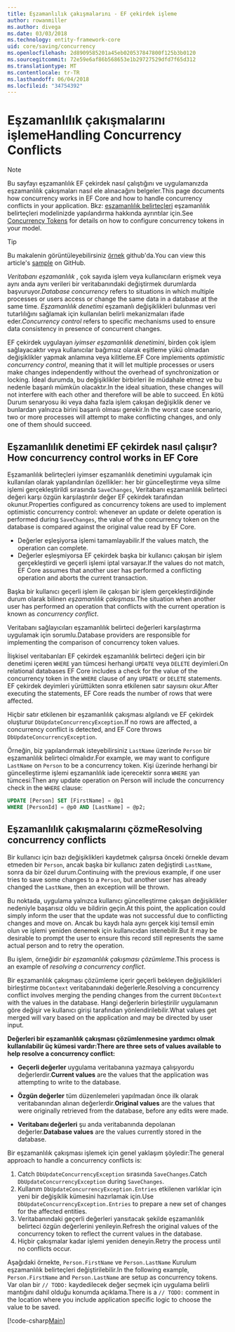 ```yaml
---
title: Eşzamanlılık çakışmalarını - EF çekirdek işleme
author: rowanmiller
ms.author: divega
ms.date: 03/03/2018
ms.technology: entity-framework-core
uid: core/saving/concurrency
ms.openlocfilehash: 2d8909585201a45eb020537847800f125b3b0120
ms.sourcegitcommit: 72e59e6af86b568653e1b29727529dfd7f65d312
ms.translationtype: MT
ms.contentlocale: tr-TR
ms.lasthandoff: 06/04/2018
ms.locfileid: "34754392"
---
```

# <a name="handling-concurrency-conflicts"></a><span data-ttu-id="a329a-102">Eşzamanlılık çakışmalarını işleme</span><span class="sxs-lookup"><span data-stu-id="a329a-102">Handling Concurrency Conflicts</span></span>

> [!NOTE]
> <span data-ttu-id="a329a-103">Bu sayfayı eşzamanlılık EF çekirdek nasıl çalıştığını ve uygulamanızda eşzamanlılık çakışmaları nasıl ele alınacağını belgeler.</span><span class="sxs-lookup"><span data-stu-id="a329a-103">This page documents how concurrency works in EF Core and how to handle concurrency conflicts in your application.</span></span> <span data-ttu-id="a329a-104">Bkz: [eşzamanlılık belirteçleri](xref:core/modeling/concurrency) eşzamanlılık belirteçleri modelinizde yapılandırma hakkında ayrıntılar için.</span><span class="sxs-lookup"><span data-stu-id="a329a-104">See [Concurrency Tokens](xref:core/modeling/concurrency) for details on how to configure concurrency tokens in your model.</span></span>

> [!TIP]
> <span data-ttu-id="a329a-105">Bu makalenin görüntüleyebilirsiniz [örnek](https://github.com/aspnet/EntityFramework.Docs/tree/master/samples/core/Saving/Saving/Concurrency/) github'da.</span><span class="sxs-lookup"><span data-stu-id="a329a-105">You can view this article's [sample](https://github.com/aspnet/EntityFramework.Docs/tree/master/samples/core/Saving/Saving/Concurrency/) on GitHub.</span></span>

<span data-ttu-id="a329a-106">_Veritabanı eşzamanlılık_ , çok sayıda işlem veya kullanıcıların erişmek veya aynı anda aynı verileri bir veritabanındaki değiştirmek durumlarda başvuruyor.</span><span class="sxs-lookup"><span data-stu-id="a329a-106">_Database concurrency_ refers to situations in which multiple processes or users access or change the same data in a database at the same time.</span></span> <span data-ttu-id="a329a-107">_Eşzamanlılık denetimi_ eşzamanlı değişiklikleri bulunması veri tutarlılığını sağlamak için kullanılan belirli mekanizmaları ifade eder.</span><span class="sxs-lookup"><span data-stu-id="a329a-107">_Concurrency control_ refers to specific mechanisms used to ensure data consistency in presence of concurrent changes.</span></span>

<span data-ttu-id="a329a-108">EF çekirdek uygulayan _iyimser eşzamanlılık denetimini_, birden çok işlem sağlayacaktır veya kullanıcılar bağımsız olarak eşitleme yükü olmadan değişiklikler yapmak anlamına veya kilitleme.</span><span class="sxs-lookup"><span data-stu-id="a329a-108">EF Core implements _optimistic concurrency control_, meaning that it will let multiple processes or users make changes independently without the overhead of synchronization or locking.</span></span> <span data-ttu-id="a329a-109">İdeal durumda, bu değişiklikler birbirleri ile müdahale etmez ve bu nedenle başarılı mümkün olacaktır.</span><span class="sxs-lookup"><span data-stu-id="a329a-109">In the ideal situation, these changes will not interfere with each other and therefore will be able to succeed.</span></span> <span data-ttu-id="a329a-110">En kötü Durum senaryosu iki veya daha fazla işlem çakışan değişiklik dener ve bunlardan yalnızca birini başarılı olması gerekir.</span><span class="sxs-lookup"><span data-stu-id="a329a-110">In the worst case scenario, two or more processes will attempt to make conflicting changes, and only one of them should succeed.</span></span>

## <a name="how-concurrency-control-works-in-ef-core"></a><span data-ttu-id="a329a-111">Eşzamanlılık denetimi EF çekirdek nasıl çalışır?</span><span class="sxs-lookup"><span data-stu-id="a329a-111">How concurrency control works in EF Core</span></span>

<span data-ttu-id="a329a-112">Eşzamanlılık belirteçleri iyimser eşzamanlılık denetimini uygulamak için kullanılan olarak yapılandırılan özellikler: her bir güncelleştirme veya silme işlemi gerçekleştirildi sırasında `SaveChanges`, Veritabanı eşzamanlılık belirteci değeri karşı özgün karşılaştırılır değer EF çekirdek tarafından okunur.</span><span class="sxs-lookup"><span data-stu-id="a329a-112">Properties configured as concurrency tokens are used to implement optimistic concurrency control: whenever an update or delete operation is performed during `SaveChanges`, the value of the concurrency token on the database is compared against the original value read by EF Core.</span></span>

- <span data-ttu-id="a329a-113">Değerler eşleşiyorsa işlemi tamamlayabilir.</span><span class="sxs-lookup"><span data-stu-id="a329a-113">If the values match, the operation can complete.</span></span>
- <span data-ttu-id="a329a-114">Değerler eşleşmiyorsa EF çekirdek başka bir kullanıcı çakışan bir işlem gerçekleştirdi ve geçerli işlemi iptal varsayar.</span><span class="sxs-lookup"><span data-stu-id="a329a-114">If the values do not match, EF Core assumes that another user has performed a conflicting operation and aborts the current transaction.</span></span>

<span data-ttu-id="a329a-115">Başka bir kullanıcı geçerli işlem ile çakışan bir işlem gerçekleştirdiğinde durum olarak bilinen _eşzamanlılık çakışması_.</span><span class="sxs-lookup"><span data-stu-id="a329a-115">The situation when another user has performed an operation that conflicts with the current operation is known as _concurrency conflict_.</span></span>

<span data-ttu-id="a329a-116">Veritabanı sağlayıcıları eşzamanlılık belirteci değerleri karşılaştırma uygulamak için sorumlu.</span><span class="sxs-lookup"><span data-stu-id="a329a-116">Database providers are responsible for implementing the comparison of concurrency token values.</span></span>

<span data-ttu-id="a329a-117">İlişkisel veritabanları EF çekirdek eşzamanlılık belirteci değeri için bir denetimi içeren `WHERE` yan tümcesi herhangi `UPDATE` veya `DELETE` deyimleri.</span><span class="sxs-lookup"><span data-stu-id="a329a-117">On relational databases EF Core includes a check for the value of the concurrency token in the `WHERE` clause of any `UPDATE` or `DELETE` statements.</span></span> <span data-ttu-id="a329a-118">EF çekirdek deyimleri yürüttükten sonra etkilenen satır sayısını okur.</span><span class="sxs-lookup"><span data-stu-id="a329a-118">After executing the statements, EF Core reads the number of rows that were affected.</span></span>

<span data-ttu-id="a329a-119">Hiçbir satır etkilenen bir eşzamanlılık çakışması algılandı ve EF çekirdek oluşturur `DbUpdateConcurrencyException`.</span><span class="sxs-lookup"><span data-stu-id="a329a-119">If no rows are affected, a concurrency conflict is detected, and EF Core throws `DbUpdateConcurrencyException`.</span></span>

<span data-ttu-id="a329a-120">Örneğin, biz yapılandırmak isteyebilirsiniz `LastName` üzerinde `Person` bir eşzamanlılık belirteci olmalıdır.</span><span class="sxs-lookup"><span data-stu-id="a329a-120">For example, we may want to configure `LastName` on `Person` to be a concurrency token.</span></span> <span data-ttu-id="a329a-121">Kişi üzerinde herhangi bir güncelleştirme işlemi eşzamanlılık iade içerecektir sonra `WHERE` yan tümcesi:</span><span class="sxs-lookup"><span data-stu-id="a329a-121">Then any update operation on Person will include the concurrency check in the `WHERE` clause:</span></span>

``` sql
UPDATE [Person] SET [FirstName] = @p1
WHERE [PersonId] = @p0 AND [LastName] = @p2;
```

## <a name="resolving-concurrency-conflicts"></a><span data-ttu-id="a329a-122">Eşzamanlılık çakışmalarını çözme</span><span class="sxs-lookup"><span data-stu-id="a329a-122">Resolving concurrency conflicts</span></span>

<span data-ttu-id="a329a-123">Bir kullanıcı için bazı değişiklikleri kaydetmek çalışırsa önceki örnekle devam etmeden bir `Person`, ancak başka bir kullanıcı zaten değiştirdi `LastName`, sonra da bir özel durum.</span><span class="sxs-lookup"><span data-stu-id="a329a-123">Continuing with the previous example, if one user tries to save some changes to a `Person`, but another user has already changed the `LastName`, then an exception will be thrown.</span></span>

<span data-ttu-id="a329a-124">Bu noktada, uygulama yalnızca kullanıcı güncelleştirme çakışan değişiklikler nedeniyle başarısız oldu ve bildirin geçin.</span><span class="sxs-lookup"><span data-stu-id="a329a-124">At this point, the application could simply inform the user that the update was not successful due to conflicting changes and move on.</span></span> <span data-ttu-id="a329a-125">Ancak bu kaydı hala aynı gerçek kişi temsil emin olun ve işlemi yeniden denemek için kullanıcıdan istenebilir.</span><span class="sxs-lookup"><span data-stu-id="a329a-125">But it may be desirable to prompt the user to ensure this record still represents the same actual person and to retry the operation.</span></span>

<span data-ttu-id="a329a-126">Bu işlem, örneğidir _bir eşzamanlılık çakışması çözümleme_.</span><span class="sxs-lookup"><span data-stu-id="a329a-126">This process is an example of _resolving a concurrency conflict_.</span></span>

<span data-ttu-id="a329a-127">Bir eşzamanlılık çakışması çözümleme içerir geçerli bekleyen değişiklikleri birleştirme `DbContext` veritabanındaki değerlerle.</span><span class="sxs-lookup"><span data-stu-id="a329a-127">Resolving a concurrency conflict involves merging the pending changes from the current `DbContext` with the values in the database.</span></span> <span data-ttu-id="a329a-128">Hangi değerlerin birleştirilir uygulamanın göre değişir ve kullanıcı girişi tarafından yönlendirilebilir.</span><span class="sxs-lookup"><span data-stu-id="a329a-128">What values get merged will vary based on the application and may be directed by user input.</span></span>

<span data-ttu-id="a329a-129">**Değerleri bir eşzamanlılık çakışması çözümlenmesine yardımcı olmak kullanılabilir üç kümesi vardır:**</span><span class="sxs-lookup"><span data-stu-id="a329a-129">**There are three sets of values available to help resolve a concurrency conflict:**</span></span>

* <span data-ttu-id="a329a-130">**Geçerli değerler** uygulama veritabanına yazmaya çalışıyordu değerlerdir.</span><span class="sxs-lookup"><span data-stu-id="a329a-130">**Current values** are the values that the application was attempting to write to the database.</span></span>

* <span data-ttu-id="a329a-131">**Özgün değerler** tüm düzenlemeleri yapılmadan önce ilk olarak veritabanından alınan değerlerdir.</span><span class="sxs-lookup"><span data-stu-id="a329a-131">**Original values** are the values that were originally retrieved from the database, before any edits were made.</span></span>

* <span data-ttu-id="a329a-132">**Veritabanı değerleri** şu anda veritabanında depolanan değerler.</span><span class="sxs-lookup"><span data-stu-id="a329a-132">**Database values** are the values currently stored in the database.</span></span>

<span data-ttu-id="a329a-133">Bir eşzamanlılık çakışması işlemek için genel yaklaşım şöyledir:</span><span class="sxs-lookup"><span data-stu-id="a329a-133">The general approach to handle a concurrency conflicts is:</span></span>

1. <span data-ttu-id="a329a-134">Catch `DbUpdateConcurrencyException` sırasında `SaveChanges`.</span><span class="sxs-lookup"><span data-stu-id="a329a-134">Catch `DbUpdateConcurrencyException` during `SaveChanges`.</span></span>
2. <span data-ttu-id="a329a-135">Kullanım `DbUpdateConcurrencyException.Entries` etkilenen varlıklar için yeni bir değişiklik kümesini hazırlamak için.</span><span class="sxs-lookup"><span data-stu-id="a329a-135">Use `DbUpdateConcurrencyException.Entries` to prepare a new set of changes for the affected entities.</span></span>
3. <span data-ttu-id="a329a-136">Veritabanındaki geçerli değerleri yansıtacak şekilde eşzamanlılık belirteci özgün değerlerini yenileyin.</span><span class="sxs-lookup"><span data-stu-id="a329a-136">Refresh the original values of the concurrency token to reflect the current values in the database.</span></span>
4. <span data-ttu-id="a329a-137">Hiçbir çakışmalar kadar işlemi yeniden deneyin.</span><span class="sxs-lookup"><span data-stu-id="a329a-137">Retry the process until no conflicts occur.</span></span>

<span data-ttu-id="a329a-138">Aşağıdaki örnekte, `Person.FirstName` ve `Person.LastName` Kurulum eşzamanlılık belirteçleri değiştirilebilir.</span><span class="sxs-lookup"><span data-stu-id="a329a-138">In the following example, `Person.FirstName` and `Person.LastName` are setup as concurrency tokens.</span></span> <span data-ttu-id="a329a-139">Var olan bir `// TODO:` kaydedilecek değer seçmek için uygulama belirli mantığını dahil olduğu konumda açıklama.</span><span class="sxs-lookup"><span data-stu-id="a329a-139">There is a `// TODO:` comment in the location where you include application specific logic to choose the value to be saved.</span></span>

[!code-csharp[Main](../../../samples/core/Saving/Saving/Concurrency/Sample.cs?name=ConcurrencyHandlingCode&highlight=34-35)]
